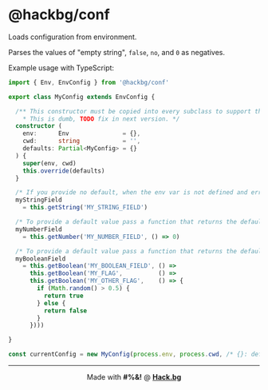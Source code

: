 # @hackbg/conf

Loads configuration from environment.

Parses the values of "empty string", `false`, `no`, and `0` as negatives.

Example usage with TypeScript:

```typescript
import { Env, EnvConfig } from '@hackbg/conf'

export class MyConfig extends EnvConfig {

  /** This constructor must be copied into every subclass to support the passing of defaults.
    * This is dumb, TODO fix in next version. */
  constructor (
    env:      Env               = {},
    cwd:      string            = '',
    defaults: Partial<MyConfig> = {}
  ) {
    super(env, cwd)
    this.override(defaults)
  }

  /* If you provide no default, when the env var is not defined and error will be thrown */
  myStringField
    = this.getString('MY_STRING_FIELD')

  /* To provide a default value pass a function that returns the default */
  myNumberField
    = this.getNumber('MY_NUMBER_FIELD', () => 0)

  /* To provide a default value pass a function that returns the default */
  myBooleanField
    = this.getBoolean('MY_BOOLEAN_FIELD', () =>
      this.getBoolean('MY_FLAG',          () =>
      this.getBoolean('MY_OTHER_FLAG',    () => {
        if (Math.random() > 0.5) {
          return true
        } else {
          return false
        }
      })))

}

const currentConfig = new MyConfig(process.env, process.cwd, /* {}: defaults */)
```

<div align="center">

---

Made with **#%&!** @ [**Hack.bg**](https://foss.hack.bg)

</div>
